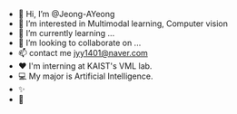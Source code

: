 - 👋 Hi, I’m @Jeong-AYeong
- 👀 I’m interested in Multimodal learning, Computer vision
- 🌱 I’m currently learning ...
- 💞️ I’m looking to collaborate on ...
- 📫 contact me jyy1401@naver.com
- ❤️ I'm interning at KAIST's VML lab.
- 💻 My major is Artificial Intelligence.
- ✨
- 🥇

<!---
joung-Ayoung/joung-Ayoung is a ✨ special ✨ repository because its `README.md` (this file) appears on your GitHub profile.
You can click the Preview link to take a look at your changes.
--->
